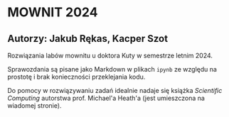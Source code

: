 # MOWNIT 2024

Autorzy: Jakub Rękas, Kacper Szot
---

Rozwiązania labów mownitu u doktora Kuty w semestrze letnim 2024.  

Sprawozdania są pisane jako Markdown w plikach `ipynb` ze względu na prostotę i brak konieczności przeklejania kodu.

Do pomocy w rozwiązywaniu zadań idealnie nadaje się książka *Scientific Computing* autorstwa prof. Michael'a Heath'a (jest umieszczona na wiadomej stronie).